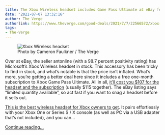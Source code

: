 ```yaml
---
title: The Xbox Wireless headset includes Game Pass Ultimate at eBay for $107
date: "2021-07-07 13:32:16"
author: The Verge
authorlink: https://www.theverge.com/good-deals/2021/7/7/22566572/xbox-wireless-headset-game-pass-ultimate-ebay-apple-ipad-deal-sale
tags:
- The-Verge
---
```

<figure>
      <img alt="Xbox Wireless headset" src="https://cdn.vox-cdn.com/thumbor/RzkjakZ7g_tcYzrMXSx5Dd12c5k=/0x0:2050x1367/1310x873/cdn.vox-cdn.com/uploads/chorus_image/image/69550449/cfaulkner_210311_4469_0006.0.jpg" />
        <figcaption>Photo by Cameron Faulkner / The Verge</figcaption>
    </figure>

  <p id="HutEmf">Over at eBay, the seller antonline (with a 98.7 percent positivity rating) has Microsoft’s Xbox Wireless headset in stock. This accessory has been tricky to find in stock, and what’s notable is that the price isn’t inflated. What’s more, you’re getting a better deal here since it includes a free one-month subscription to Xbox Game Pass Ultimate. All in all, <a href="https://go.redirectingat.com?id=66960X1514734&amp;xs=1&amp;url=https%3A%2F%2Fwww.ebay.com%2Fitm%2F124796256296%3Fmkcid%3D1%26mkrid%3D711-53200-19255-0%26siteid%3D0%26campid%3D5338794975%26toolid%3D20008%26mkevt%3D1&amp;referrer=theverge.com&amp;sref=https%3A%2F%2Fwww.theverge.com%2Fgood-deals%2F2021%2F7%2F7%2F22566572%2Fxbox-wireless-headset-game-pass-ultimate-ebay-apple-ipad-deal-sale" rel="sponsored nofollow noopener" target="_blank">it’ll cost you $107 for the headset and the subscription</a> (usually $115 together). The eBay listing says “limited quantity available”, so act fast if you want to snag a headset before it sells out.</p>
<p id="T76BgH"><a href="https://www.theverge.com/22325883/microsoft-xbox-wireless-headset-gaming-series-x-s-pc-windows-10-review">This is the best wireless headset for Xbox owners to get</a>. It pairs effortlessly with your Xbox One or Series S / X console (as well as PC via a USB adapter that’s not included), and you can...</p>
  <p>
    <a href="https://www.theverge.com/good-deals/2021/7/7/22566572/xbox-wireless-headset-game-pass-ultimate-ebay-apple-ipad-deal-sale">Continue reading&hellip;</a>
  </p>
